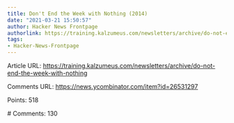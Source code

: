 ```yaml
---
title: Don't End the Week with Nothing (2014)
date: "2021-03-21 15:50:57"
author: Hacker News Frontpage
authorlink: https://training.kalzumeus.com/newsletters/archive/do-not-end-the-week-with-nothing
tags:
- Hacker-News-Frontpage
---
```


<p>Article URL: <a href="https://training.kalzumeus.com/newsletters/archive/do-not-end-the-week-with-nothing">https://training.kalzumeus.com/newsletters/archive/do-not-end-the-week-with-nothing</a></p>
<p>Comments URL: <a href="https://news.ycombinator.com/item?id=26531297">https://news.ycombinator.com/item?id=26531297</a></p>
<p>Points: 518</p>
<p># Comments: 130</p>
